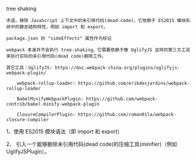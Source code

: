 tree shaking

    术语，移除 JavaScript 上下文中的未引用代码(dead-code)。它依赖于 ES2015 模块系统中的静态结构特性，例如 import 和 export。

    package.json 的 "sideEffects" 属性作为标记

    webpack 本身并不会执行 tree-shaking。它需要依赖于像 UglifyJS 这样的第三方工具来执行实际的未引用代码(dead code)删除工作。

    其它工具：UglifyJS: https://doc.webpack-china.org/plugins/uglifyjs-webpack-plugin/

        webpack-rollup-loader: https://github.com/erikdesjardins/webpack-rollup-loader

        BabelMinifyWebpackPlugin: https://github.com/webpack-contrib/babel-minify-webpack-plugin

        ClosureCompilerPlugin: https://github.com/roman01la/webpack-closure-compiler

1、使用 ES2015 模块语法（即 import 和 export）

2、 引入一个能够删除未引用代码(dead code)的压缩工具(minifier)（例如 UglifyJSPlugin）。

